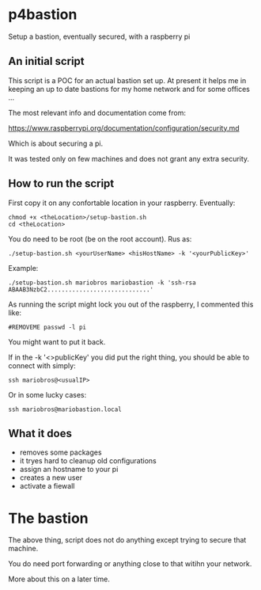 # p4bastion

Setup a bastion, eventually secured, with a raspberry pi

## An initial script

This script is a POC for an actual bastion set up. At present it helps me
in keeping an up to date bastions for my home network and for some offices ...

The most relevant info and documentation come from:

https://www.raspberrypi.org/documentation/configuration/security.md

Which is about securing a pi.

It was tested only on few machines and does not grant any extra security.

## How to run the script

First copy it on any confortable location in your raspberry. Eventually:

    chmod +x <theLocation>/setup-bastion.sh
    cd <theLocation>

You do need to be root (be on the root account). Rus as:

    ./setup-bastion.sh <yourUserName> <hisHostName> -k '<yourPublicKey>'

Example:

    ./setup-bastion.sh mariobros mariobastion -k 'ssh-rsa ABAAB3NzbC2.............................'

As running the script might lock you out of the raspberry, I commented this like:

    #REMOVEME passwd -l pi

You might want to put it back.

If in the -k '<>publicKey' you did put the right thing, you should be able to connect
with simply:

    ssh mariobros@<usualIP>

Or in some lucky cases:

    ssh mariobros@mariobastion.local


## What it does

 - removes some packages
 - it tryes hard to cleanup old configurations
 - assign an hostname to your pi
 - creates a new user
 - activate a fiewall

# The bastion

The above thing, script does not do anything except trying to secure that machine.

You do need port forwarding or anything close to that witihn your network.

More about this on a later time.